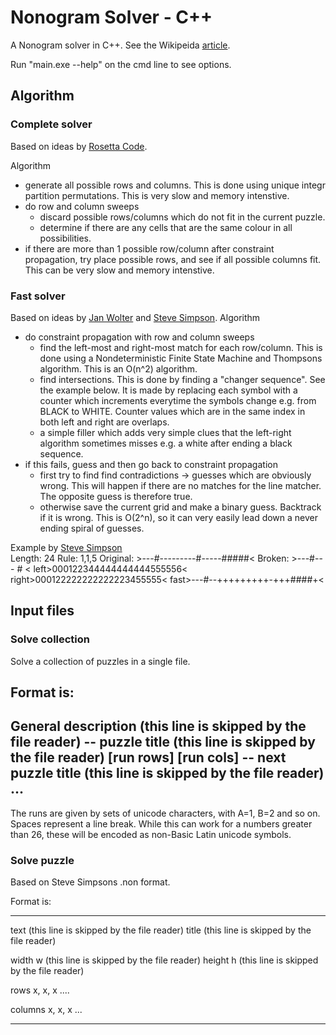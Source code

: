 # Nonogram Solver - C++

A Nonogram solver in C++. See the Wikipeida [article][nonogram_wiki].

[nonogram_wiki]: https://en.wikipedia.org/wiki/Nonogram 

Run "main.exe --help" on the cmd line to see options.


## Algorithm 
### Complete solver
Based on ideas by [Rosetta Code][rosetta_code].

Algorithm
- generate all possible rows and columns. This is done using unique integr partition permutations. This is very slow and memory intenstive.
- do row and column sweeps
	- discard possible rows/columns which do not fit in the current puzzle.
	- determine if there are any cells that are the same colour in all possibilities. 
- if there are more than 1 possible row/column after constraint propagation, try place possible rows, and see if all possible columns fit. This can be very slow and memory intenstive. 

### Fast solver
Based on ideas by [Jan Wolter][Wolter_survey] and [Steve Simpson][lancaster_solver].
Algorithm
- do constraint propagation with row and column sweeps
	- find the left-most and right-most match for each row/column. This is done using a Nondeterministic Finite State Machine and Thompsons algorithm. This is an O(n^2) algorithm.
	- find intersections. This is done by finding a "changer sequence". See the example below. It is made by replacing each symbol with a counter which increments everytime the symbols change e.g. from BLACK to WHITE. Counter values which are in the same index in both left and right are overlaps.
	- a simple filler which adds very simple clues that the left-right algorithm sometimes misses e.g. a white after ending a black sequence.
- if this fails, guess and then go back to constraint propagation
	- first try to find find contradictions -> guesses which are obviously wrong. This will happen if there are no matches for the line matcher. The opposite guess is therefore true.
	- otherwise save the current grid and make a binary guess. Backtrack if it is wrong. This is O(2^n), so it can very easily lead down a never ending spiral of guesses. 

Example by [Steve Simpson][lancaster_fast]	
Length:   24
Rule:     1,1,5
Original: >---#---------#-----#####<
Broken:   >---#--         -      # <
      left>000122344444444444555556<
     right>000122222222222223455555<
      fast>---#--+++++++++-+++####+<


[Wolter_survey]: https://webpbn.com/survey/
[lancaster_solver]: http://scc-forge.lancaster.ac.uk/open/nonogram/
[lancaster_fast]: http://scc-forge.lancaster.ac.uk/open/nonogram/ls-fast
[rosetta_code]: https://rosettacode.org/wiki/Nonogram_solver

## Input files
### Solve collection
Solve a collection of puzzles in a single file.

Format is:
---
General description (this line is skipped by the file reader)
-- puzzle title (this line is skipped by the file reader)
[run rows]
[run cols]
-- next puzzle title (this line is skipped by the file reader)
...
---

The runs are given by sets of unicode characters, with A=1, B=2 and so on. Spaces represent a line break.
While this can work for a numbers greater than 26, these will be encoded as non-Basic Latin unicode symbols.

### Solve puzzle
Based on Steve Simpsons .non format.

Format is:

---
text    (this line is skipped by the file reader)
title  (this line is skipped by the file reader)

width w (this line is skipped by the file reader)
height h (this line is skipped by the file reader)

rows 
x, x, x
....

columns
x, x, x
...

---








